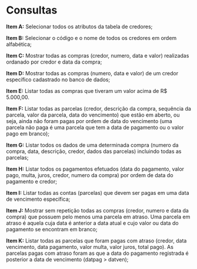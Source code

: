# Consultas

**Item A:** Selecionar todos os atributos da tabela de credores;

**Item B:** Selecionar o código e o nome de todos os credores em ordem
alfabética;

**Item C:** Mostrar todas as compras (credor, numero, data e valor) realizadas
ordanado por credor e data da compra;

**Item D:** Mostrar todas as compras (numero, data e valor) de um credor
específico cadastrado no banco de dados;

**Item E:** Listar todas as compras que tiveram um valor acima de R$ 5.000,00.

**Item F:** Listar todas as parcelas (credor, descrição da compra, sequência da
parcela, valor da parcela, data do vencimento) que estão em aberto,
ou seja, ainda não foram pagas por ordem de data do vencimento
(uma parcela não paga é uma parcela que tem a data de pagamento
ou o valor pago em branco);

**Item G:** Listar todos os dados de uma determinada compra (numero da
compra, data, descrição, credor, dados das parcelas) incluindo todas
as parcelas;

**Item H:** Listar todos os pagamentos efetuados (data do pagamento, valor
pago, multa, juros, credor, numero da compra) por ordem de data do
pagamento e credor;

**Item I:** Listar todas as contas (parcelas) que devem ser pagas em uma data
de vencimento específica;

**Item J:** Mostrar sem repetição todas as compras (credor, numero e data da
compra) que possuem pelo menos uma parcela em atraso. Uma
parcela em atraso é aquela cuja data é anterior a data atual e cujo
valor ou data do pagamento se encontram em branco;

**Item K:** Listar todas as parcelas que foram pagas com atraso (credor, data
vencimento, data pagamento, valor multa, valor juros, total pago). As
parcelas pagas com atraso foram as que a data do pagamento
registrada é posterior a data de vencimento (datpag &gt; datven);
